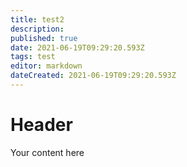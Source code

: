 ```yaml
---
title: test2
description: 
published: true
date: 2021-06-19T09:29:20.593Z
tags: test
editor: markdown
dateCreated: 2021-06-19T09:29:20.593Z
---
```


# Header
Your content here
